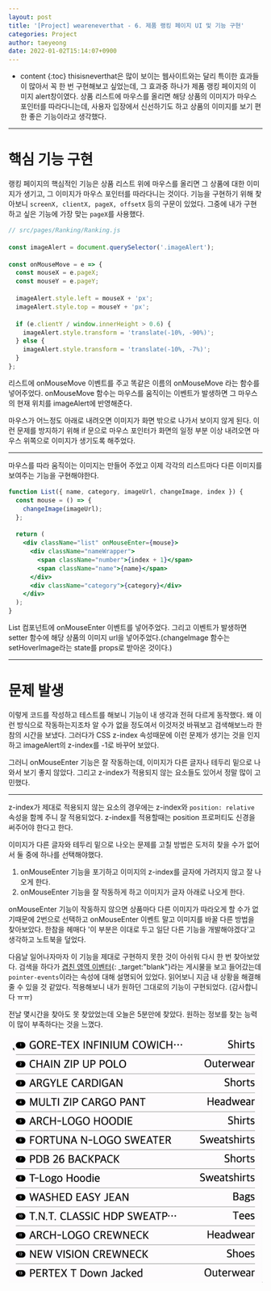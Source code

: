 ```yaml
---
layout: post
title: '[Project] weareneverthat - 6. 제품 랭킹 페이지 UI 및 기능 구현'
categories: Project
author: taeyeong
date: 2022-01-02T15:14:07+0900
---
```

* content
{:toc}
thisisneverthat은 많이 보이는 웹사이트와는 달리 특이한 효과들이 많아서 꼭 한 번 구현해보고 싶었는데, 그 효과중 하나가 제품 랭킹 페이지의 이미지 alert창이였다. 상품 리스트에 마우스를 올리면 해당 상품의 이미지가 마우스 포인터를 따라다니는데, 사용자 입장에서 신선하기도 하고 상품의 이미지를 보기 편한 좋은 기능이라고 생각했다.


---

# 핵심 기능 구현

랭킹 페이지의 핵심적인 기능은 상품 리스트 위에 마우스를 올리면 그 상품에 대한 이미지가 생기고, 그 이미지가 마우스 포인터를 따라다니는 것이다. 기능을 구현하기 위해 찾아보니 `screenX, clientX, pageX, offsetX` 등의 구문이 있었다. 그중에 내가 구현하고 싶은 기능에 가장 맞는 `pageX`를 사용했다.

```jsx
// src/pages/Ranking/Ranking.js

const imageAlert = document.querySelector('.imageAlert');

const onMouseMove = e => {
  const mouseX = e.pageX;
  const mouseY = e.pageY;

  imageAlert.style.left = mouseX + 'px';
  imageAlert.style.top = mouseY + 'px';

  if (e.clientY / window.innerHeight > 0.6) {
    imageAlert.style.transform = 'translate(-10%, -90%)';
  } else {
    imageAlert.style.transform = 'translate(-10%, -7%)';
  }
};
```

리스트에 onMouseMove 이벤트를 주고 똑같은 이름의 onMouseMove 라는 함수를 넣어주었다. onMouseMove 함수는 마우스를 움직이는 이벤트가 발생하면 그 마우스의 현재 위치를 imageAlert에 반영해준다.

마우스가 어느정도 아래로 내려오면 이미지가 화면 밖으로 나가서 보이지 않게 된다. 이런 문제를 방지하기 위해 if 문으로 마우스 포인터가 화면의 일정 부분 이상 내려오면 마우스 위쪽으로 이미지가 생기도록 해주었다.

---

마우스를 따라 움직이는 이미지는 만들어 주었고 이제 각각의 리스트마다 다른 이미지를 보여주는 기능을 구현해야한다.

```jsx
function List({ name, category, imageUrl, changeImage, index }) {
  const mouse = () => {
    changeImage(imageUrl);
  };

  return (
    <div className="list" onMouseEnter={mouse}>
      <div className="nameWrapper">
        <span className="number">{index + 1}</span>
        <span className="name">{name}</span>
      </div>
      <div className="category">{category}</div>
    </div>
  );
}
```

List 컴포넌트에 onMouseEnter 이벤트를 넣어주었다. 그리고 이벤트가 발생하면 setter 함수에 해당 상품의 이미지 url을 넣어주었다.(changeImage 함수는 setHoverImage라는 state를 props로 받아온 것이다.)

---

# 문제 발생

이렇게 코드를 작성하고 테스트를 해보니 기능이 내 생각과 전혀 다르게 동작했다. 왜 이런 방식으로 작동하는지조차 알 수가 없을 정도여서 이것저것 바꿔보고 검색해보느라 한참의 시간을 보냈다. 그러다가 CSS z-index 속성때문에 이런 문제가 생기는 것을 인지하고 imageAlert의 z-index를 -1로 바꾸어 보았다.

그러니 onMouseEnter 기능은 잘 작동하는데, 이미지가 다른 글자나 테두리 밑으로 나와서 보기 좋지 않았다. 그리고 z-index가 적용되지 않는 요소들도 있어서 정말 많이 고민했다.

---

z-index가 제대로 적용되지 않는 요소의 경우에는 z-index와 `position: relative` 속성을 함께 주니 잘 적용되었다. z-index를 적용할때는 position 프로퍼티도 신경을 써주어야 한다고 한다.

이미지가 다른 글자와 테두리 밑으로 나오는 문제를 고칠 방법은 도저히 찾을 수가 없어서 둘 중에 하나를 선택해야했다.

1. onMouseEnter 기능을 포기하고 이미지의 z-index를 글자에 가려지지 않고 잘 나오게 한다.
2. onMouseEnter 기능을 잘 작동하게 하고 이미지가 글자 아래로 나오게 한다.

onMouseEnter 기능이 작동하지 않으면 상품마다 다른 이미지가 따라오게 할 수가 없기때문에 2번으로 선택하고 onMouseEnter 이벤트 말고 이미지를 바꿀 다른 방법을 찾아보았다. 한참을 헤매다 '이 부분은 이대로 두고 일단 다른 기능을 개발해야겠다'고 생각하고 노트북을 덮었다.

다음날 일어나자마자 이 기능을 제대로 구현하지 못한 것이 아쉬워 다시 한 번 찾아보았다. 검색을 하다가 [겹친 영역 이벤터](https://kyounghwan01.github.io/blog/etc/CSS/dup-area-event/){: _target:"blank"}라는 게시물을 보고 들어갔는데 `pointer-events`이라는 속성에 대해 설명되어 있었다. 읽어보니 지금 내 상황을 해결해 줄 수 있을 것 같았다. 적용해보니 내가 원하던 그대로의 기능이 구현되었다. (감사합니다 ㅠㅠ)

전날 몇시간을 찾아도 못 찾았었는데 오늘은 5분만에 찾았다. 원하는 정보를 찾는 능력이 많이 부족하다는 것을 느꼈다.

![상품 순위 페이지](/assets/img/Project/project-09-01.gif)